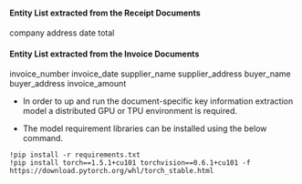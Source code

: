 #### Entity List extracted from the Receipt Documents
company
address
date
total

#### Entity List extracted from the Invoice Documents
invoice_number
invoice_date
supplier_name
supplier_address
buyer_name
buyer_address
invoice_amount

- In order to up and run the document-specific key information extraction model a distributed GPU or TPU environment is required. 

- The model requirement libraries can be installed using the below command.

```
!pip install -r requirements.txt
!pip install torch==1.5.1+cu101 torchvision==0.6.1+cu101 -f https://download.pytorch.org/whl/torch_stable.html
```
